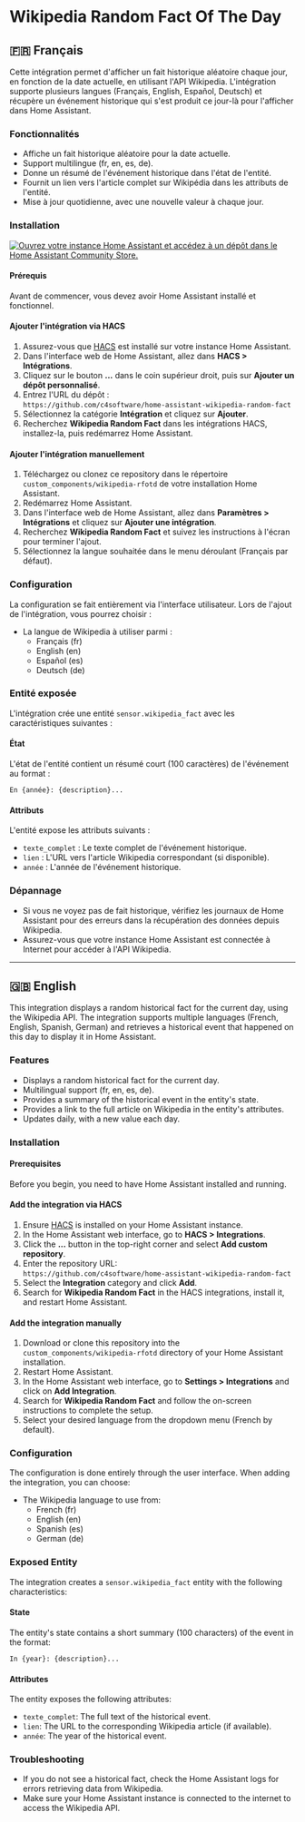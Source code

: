# Wikipedia Random Fact Of The Day

## 🇫🇷 Français

Cette intégration permet d'afficher un fait historique aléatoire chaque jour, en fonction de la date actuelle, en utilisant l'API Wikipedia. L'intégration supporte plusieurs langues (Français, English, Español, Deutsch) et récupère un événement historique qui s'est produit ce jour-là pour l'afficher dans Home Assistant.

### Fonctionnalités

- Affiche un fait historique aléatoire pour la date actuelle.
- Support multilingue (fr, en, es, de).
- Donne un résumé de l'événement historique dans l'état de l'entité.
- Fournit un lien vers l'article complet sur Wikipédia dans les attributs de l'entité.
- Mise à jour quotidienne, avec une nouvelle valeur à chaque jour.

### Installation

[![Ouvrez votre instance Home Assistant et accédez à un dépôt dans le Home Assistant Community Store.](https://my.home-assistant.io/badges/hacs_repository.svg)](https://my.home-assistant.io/redirect/hacs_repository/?owner=c4software&repository=home-assistant-wikipedia-random-fact&category=integration)

#### Prérequis

Avant de commencer, vous devez avoir Home Assistant installé et fonctionnel.

#### Ajouter l'intégration via HACS

1. Assurez-vous que [HACS](https://hacs.xyz/) est installé sur votre instance Home Assistant.
2. Dans l'interface web de Home Assistant, allez dans **HACS > Intégrations**.
3. Cliquez sur le bouton **...** dans le coin supérieur droit, puis sur **Ajouter un dépôt personnalisé**.
4. Entrez l'URL du dépôt :  
   `https://github.com/c4software/home-assistant-wikipedia-random-fact`
5. Sélectionnez la catégorie **Intégration** et cliquez sur **Ajouter**.
6. Recherchez **Wikipedia Random Fact** dans les intégrations HACS, installez-la, puis redémarrez Home Assistant.

#### Ajouter l'intégration manuellement

1. Téléchargez ou clonez ce repository dans le répertoire `custom_components/wikipedia-rfotd` de votre installation Home Assistant.
2. Redémarrez Home Assistant.
3. Dans l'interface web de Home Assistant, allez dans **Paramètres > Intégrations** et cliquez sur **Ajouter une intégration**.
4. Recherchez **Wikipedia Random Fact** et suivez les instructions à l'écran pour terminer l'ajout.
5. Sélectionnez la langue souhaitée dans le menu déroulant (Français par défaut).

### Configuration

La configuration se fait entièrement via l'interface utilisateur. Lors de l'ajout de l'intégration, vous pourrez choisir :
- La langue de Wikipedia à utiliser parmi :
  - Français (fr)
  - English (en)
  - Español (es)
  - Deutsch (de)

### Entité exposée

L'intégration crée une entité `sensor.wikipedia_fact` avec les caractéristiques suivantes :

#### État
L'état de l'entité contient un résumé court (100 caractères) de l'événement au format :  
```
En {année}: {description}...
```

#### Attributs
L'entité expose les attributs suivants :
- `texte_complet` : Le texte complet de l'événement historique.
- `lien` : L'URL vers l'article Wikipedia correspondant (si disponible).
- `année` : L'année de l'événement historique.

### Dépannage

- Si vous ne voyez pas de fait historique, vérifiez les journaux de Home Assistant pour des erreurs dans la récupération des données depuis Wikipedia.
- Assurez-vous que votre instance Home Assistant est connectée à Internet pour accéder à l'API Wikipedia.

---

## 🇬🇧 English

This integration displays a random historical fact for the current day, using the Wikipedia API. The integration supports multiple languages (French, English, Spanish, German) and retrieves a historical event that happened on this day to display it in Home Assistant.

### Features

- Displays a random historical fact for the current day.
- Multilingual support (fr, en, es, de).
- Provides a summary of the historical event in the entity's state.
- Provides a link to the full article on Wikipedia in the entity's attributes.
- Updates daily, with a new value each day.

### Installation

#### Prerequisites

Before you begin, you need to have Home Assistant installed and running.

#### Add the integration via HACS

1. Ensure [HACS](https://hacs.xyz/) is installed on your Home Assistant instance.
2. In the Home Assistant web interface, go to **HACS > Integrations**.
3. Click the **...** button in the top-right corner and select **Add custom repository**.
4. Enter the repository URL:  
   `https://github.com/c4software/home-assistant-wikipedia-random-fact`
5. Select the **Integration** category and click **Add**.
6. Search for **Wikipedia Random Fact** in the HACS integrations, install it, and restart Home Assistant.

#### Add the integration manually

1. Download or clone this repository into the `custom_components/wikipedia-rfotd` directory of your Home Assistant installation.
2. Restart Home Assistant.
3. In the Home Assistant web interface, go to **Settings > Integrations** and click on **Add Integration**.
4. Search for **Wikipedia Random Fact** and follow the on-screen instructions to complete the setup.
5. Select your desired language from the dropdown menu (French by default).

### Configuration

The configuration is done entirely through the user interface. When adding the integration, you can choose:
- The Wikipedia language to use from:
  - French (fr)
  - English (en)
  - Spanish (es)
  - German (de)

### Exposed Entity

The integration creates a `sensor.wikipedia_fact` entity with the following characteristics:

#### State
The entity's state contains a short summary (100 characters) of the event in the format:  
```
In {year}: {description}...
```

#### Attributes
The entity exposes the following attributes:
- `texte_complet`: The full text of the historical event.
- `lien`: The URL to the corresponding Wikipedia article (if available).
- `année`: The year of the historical event.

### Troubleshooting

- If you do not see a historical fact, check the Home Assistant logs for errors retrieving data from Wikipedia.
- Make sure your Home Assistant instance is connected to the internet to access the Wikipedia API.
